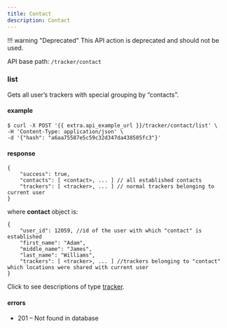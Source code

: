 ```yaml
---
title: Contact
description: Contact
---
```


!!! warning "Deprecated"
    This API action is deprecated and should not be used.

API base path: `/tracker/contact`

### list

Gets all user’s trackers with special grouping by “contacts”.

#### example

```abap
$ curl -X POST '{{ extra.api_example_url }}/tracker/contact/list' \
-H 'Content-Type: application/json' \ 
-d '{"hash": "a6aa75587e5c59c32d347da438505fc3"}'
```

#### response

```json5
{
    "success": true,
    "contacts": [ <contact>, ... ] // all established contacts
    "trackers": [ <tracker>, ... ] // normal trackers belonging to current user
}
```
where **contact** object is:

```json5
{
    "user_id": 12059, //id of the user with which "contact" is established
    "first_name": "Adam",
    "middle_name": "James",
    "last_name": "Williams",
    "trackers": [ <tracker>, ... ] //trackers belonging to "contact" which locations were shared with current user
}
```

Click to see descriptions of type [tracker](index.md#tracker-object-structure).

#### errors

* 201 – Not found in database
